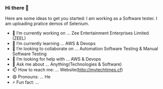 ### Hi there 👋



Here are some ideas to get you started:
I am working as a Software tester. I am uploading pratice demos of Selenium.

- 🔭 I’m currently working on ... Zee Entertainment Enterprises Limited (ZEEL)
- 🌱 I’m currently learning ... AWS & Devops
- 👯 I’m looking to collaborate on ... Automation Software Testing & Manual Software Testing
- 🤔 I’m looking for help with ... AWS & Devops
- 💬 Ask me about ... Anything(Technologies & Software)
- 📫 How to reach me: ... Website(http://mytechtimes.cf)
- 😄 Pronouns: ... He
- ⚡ Fun fact: ... 

